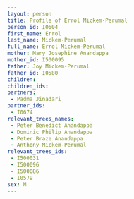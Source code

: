```yaml
---
layout: person
title: Profile of Errol Mickem-Perumal
person_id: I0604
first_name: Errol
last_name: Mickem-Perumal
full_name: Errol Mickem-Perumal
mother: Mary Josephine Anandappa
mother_id: I500095
father: Joy Mickem-Perumal
father_id: I0580
children:
children_ids:
partners:
 - Padma Jinadari
partner_ids:
 - I0674
relevant_trees_names:
 - Peter Benedict Anandappa
 - Dominic Philip Anandappa
 - Peter Braze Anandappa
 - Anthony Mickem-Perumal
relevant_trees_ids:
 - I500031
 - I500096
 - I500086
 - I0579
sex: M
---
```


